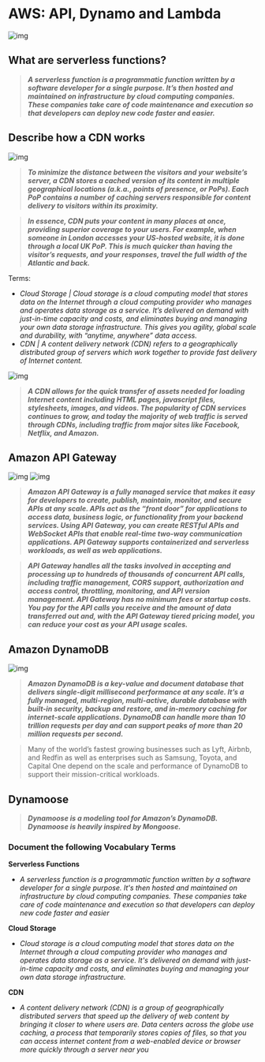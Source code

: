 # AWS: API, Dynamo and Lambda
![img](https://miro.medium.com/max/1400/1*5Q43ntrN1TmBYOm3DU-lNw.png)

## What are serverless functions?
> ***A serverless function is a programmatic function written by a software developer for a single purpose. It’s then hosted and maintained on infrastructure by cloud computing companies. These companies take care of code maintenance and execution so that developers can deploy new code faster and easier.***

## Describe how a CDN works
![img](https://7backlink.com/wp-content/uploads/2017/10/cmn_en_fig_services_network_cdn_01.png)

> ***To minimize the distance between the visitors and your website’s server, a CDN stores a cached version of its content in multiple geographical locations (a.k.a., points of presence, or PoPs). Each PoP contains a number of caching servers responsible for content delivery to visitors within its proximity.***

> ***In essence, CDN puts your content in many places at once, providing superior coverage to your users. For example, when someone in London accesses your US-hosted website, it is done through a local UK PoP. This is much quicker than having the visitor’s requests, and your responses, travel the full width of the Atlantic and back.*** 

Terms:
* *Cloud Storage | Cloud storage is a cloud computing model that stores data on the Internet through a cloud computing provider who manages and operates data storage as a service. It’s delivered on demand with just-in-time capacity and costs, and eliminates buying and managing your own data storage infrastructure. This gives you agility, global scale and durability, with “anytime, anywhere” data access.*
* *CDN | A content delivery network (CDN) refers to a geographically distributed group of servers which work together to provide fast delivery of Internet content.*

![img](https://scdn1.plesk.com/wp-content/uploads/2019/04/25141138/image11.jpg)

> ***A CDN allows for the quick transfer of assets needed for loading Internet content including HTML pages, javascript files, stylesheets, images, and videos. The popularity of CDN services continues to grow, and today the majority of web traffic is served through CDNs, including traffic from major sites like Facebook, Netflix, and Amazon.***

## Amazon API Gateway
![img](https://d1.awsstatic.com/Test%20Images/MasonTests/Lambda_WebApplications.2139ddbc8a84f5564ee5846995f28c88e9db5c2d.png)
![img](https://cdn-digicloud.pressidium.com/wp-content/uploads/2020/04/Amazon-API-Gateway-Features-1024x680.jpg)
> ***Amazon API Gateway is a fully managed service that makes it easy for developers to create, publish, maintain, monitor, and secure APIs at any scale. APIs act as the “front door” for applications to access data, business logic, or functionality from your backend services. Using API Gateway, you can create RESTful APIs and WebSocket APIs that enable real-time two-way communication applications. API Gateway supports containerized and serverless workloads, as well as web applications.***

> ***API Gateway handles all the tasks involved in accepting and processing up to hundreds of thousands of concurrent API calls, including traffic management, CORS support, authorization and access control, throttling, monitoring, and API version management. API Gateway has no minimum fees or startup costs. You pay for the API calls you receive and the amount of data transferred out and, with the API Gateway tiered pricing model, you can reduce your cost as your API usage scales.***

## Amazon DynamoDB
![img](https://eadn-wc03-4064062.nxedge.io/cdn/wp-content/uploads/2021/02/DynamoDB_Diagram-02.png)

> ***Amazon DynamoDB is a key-value and document database that delivers single-digit millisecond performance at any scale. It’s a fully managed, multi-region, multi-active, durable database with built-in security, backup and restore, and in-memory caching for internet-scale applications. DynamoDB can handle more than 10 trillion requests per day and can support peaks of more than 20 million requests per second.***

> Many of the world’s fastest growing businesses such as Lyft, Airbnb, and Redfin as well as enterprises such as Samsung, Toyota, and Capital One depend on the scale and performance of DynamoDB to support their mission-critical workloads.

## Dynamoose
> ***Dynamoose is a modeling tool for Amazon’s DynamoDB. Dynamoose is heavily inspired by Mongoose.***

### Document the following Vocabulary Terms

**Serverless Functions**
* *A serverless function is a programmatic function written by a software developer for a single purpose. It's then hosted and maintained on infrastructure by cloud computing companies. These companies take care of code maintenance and execution so that developers can deploy new code faster and easier*

**Cloud Storage**
* *Cloud storage is a cloud computing model that stores data on the Internet through a cloud computing provider who manages and operates data storage as a service. It's delivered on demand with just-in-time capacity and costs, and eliminates buying and managing your own data storage infrastructure.*

**CDN**
* *A content delivery network (CDN) is a group of geographically distributed servers that speed up the delivery of web content by bringing it closer to where users are. Data centers across the globe use caching, a process that temporarily stores copies of files, so that you can access internet content from a web-enabled device or browser more quickly through a server near you*